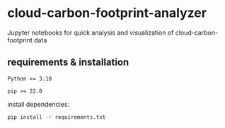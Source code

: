 # cloud-carbon-footprint-analyzer

Jupyter notebooks for quick analysis and visualization of cloud-carbon-footprint data

## requirements & installation

`Python >= 3.10`

`pip >= 22.0`

install dependencies:

```sh
pip install -r requirements.txt 
```
